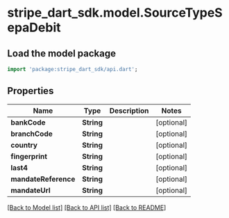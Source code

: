 # stripe_dart_sdk.model.SourceTypeSepaDebit

## Load the model package
```dart
import 'package:stripe_dart_sdk/api.dart';
```

## Properties
Name | Type | Description | Notes
------------ | ------------- | ------------- | -------------
**bankCode** | **String** |  | [optional] 
**branchCode** | **String** |  | [optional] 
**country** | **String** |  | [optional] 
**fingerprint** | **String** |  | [optional] 
**last4** | **String** |  | [optional] 
**mandateReference** | **String** |  | [optional] 
**mandateUrl** | **String** |  | [optional] 

[[Back to Model list]](../README.md#documentation-for-models) [[Back to API list]](../README.md#documentation-for-api-endpoints) [[Back to README]](../README.md)


